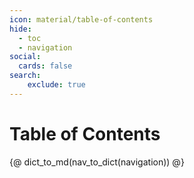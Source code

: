 ```yaml
---
icon: material/table-of-contents
hide:
  - toc
  - navigation
social:
  cards: false
search:
    exclude: true
---
```


# Table of Contents

{@ dict_to_md(nav_to_dict(navigation)) @}
